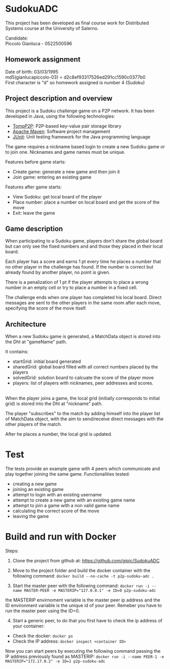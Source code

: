 # SudokuADC

This project has been developed as final course work for Distributed Systems course at the University of Salerno.

Candidate:  
Piccolo Gianluca - 0522500596

## Homework assignment

Date of birth: 03/03/1995  
md5(gianlucapiccolo-03) = d2c8ef93317526ed291cc1590c0377b0    
First character is "d" so homework assigned is number 4 (Sudoku)


## Project description and overview

This project is a Sudoku challenge game on a P2P network. It has been developed in Java, using the following technologies:
- [TompP2P](https://tomp2p.net/): P2P-based key-value pair storage library
- [Apache Maven](https://maven.apache.org/): Software project management
- [JUnit](https://junit.org/junit5/): Unit testing framework for the Java programming language

The game requires a nickname based login to create a new Sudoku game or to join one. Nicknames and game names must be unique.  

Features before game starts:
- Create game: generate a new game and then join it
- Join game: entering an existing game

Features after game starts:
- View Sudoku: get local board of the player
- Place number: place a number on local board and get the score of the move
- Exit: leave the game

## Game description

When participating to a Sudoku game, players don't share the global board but can only see the fixed numbers and and those they placed in their local board.  

Each player has a score and earns 1 pt every time he places a number that no other player in the challenge has found. If the number is correct but already found by another player, no point is given. 

There is a penalization of 1 pt if the player attempts to place a wrong number in an empty cell or try to place a number in a fixed cell.  

The challenge ends when one player has completed his local board. Direct messages are sent to the other players in the same room after each move, specifying the score of the move itself.


## Architecture

When a new Sudoku game is generated, a MatchData object is stored into the Dht at "gameName" path. 

It contains:
- startGrid: initial board generated
- sharedGrid: global board filled with all correct numbers placed by the players
- solvedGrid: solution board to calcuate the score of the player move
- players: list of players with nicknames, peer addresses and scores.
  
\
When the player joins a game, the local grid (initially corresponds to initial grid) is stored into the Dht at "nickname" path.  

The player "subscribes" to the match by adding himself into the player list of MatchData object, with the aim to send/receive direct messages with the other players of the match.  

After he places a number, the local grid is updated.


# Test
The tests provide an example game with 4 peers which communicate and play together joining the same game. Functionalities tested:
- creating a new game
- joining an existing game
- attempt to login with an existing username
- attempt to create a new game with an existing game name
- attempt to join a game with a non valid game name
- calculating the correct score of the move
- leaving the game


# Build and run with Docker

Steps:

1) Clone the project from github at: <a>https://github.com/gipic/SudokuADC</a>

2) Move to the project folder and build the docker container with the following command: ``docker build --no-cache -t p2p-sudoku-adc .``

3) Start the master peer with the following command: ``docker run -i --name MASTER-PEER -e MASTERIP="127.0.0.1" -e ID=0 p2p-sudoku-adc``

the MASTERIP envirnoment variable is the master peer ip address and the ID environment variable is the unique id of your peer. Remeber you have to run the master peer using the ID=0.

4) Start a generic peer, to do that you first have to check the ip address of your container:
- Check the docker: ``docker ps``
- Check the IP address: ``docker inspect <container ID>``

Now you can start peers by executing the following command passing the IP address previously found as MASTERIP:
``docker run -i --name PEER-1 -e MASTERIP="172.17.0.2" -e ID=1 p2p-sudoku-adc`` 
